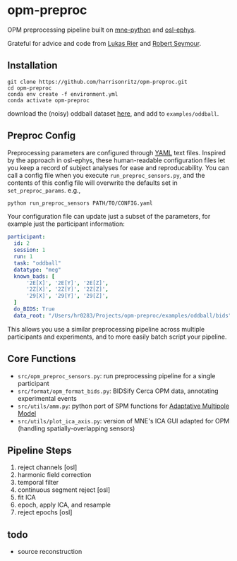 # opm-preproc
OPM preprocessing pipeline built on [mne-python](https://github.com/mne-tools/mne-python) and [osl-ephys](https://github.com/OHBA-analysis/osl-ephys). 

Grateful for advice and code from [Lukas Rier](https://github.com/LukasRier) and [Robert Seymour](https://github.com/neurofractal).


## Installation
```terminal
git clone https://github.com/harrisonritz/opm-preproc.git
cd opm-preproc
conda env create -f environment.yml
conda activate opm-preproc
```

download the (noisy) oddball dataset [here](https://www.dropbox.com/scl/fo/ic57kcszwilhr9sj7vggh/AA_oRr6hdeufnjo_4nGYURA?rlkey=0ke5mk35e5nasfyjfn30spx8w&dl=0), and add to `examples/oddball`.


## Preproc Config
Preprocessing parameters are configured through [YAML](https://learnxinyminutes.com/yaml/) text files. Inspired by the approach in osl-ephys, these human-readable configuration files let you keep a record of subject analyses for ease and reproducability.
You can call a config file when you execute `run_preproc_sensors.py`, and the contents of this config file will overwrite the defaults set in `set_preproc_params`. e.g.,
```zsh
python run_preproc_sensors PATH/TO/CONFIG.yaml
```
Your configuration file can update just a subset of the parameters, for example just the participant information:
```YAML
participant:
  id: 2
  session: 1
  run: 1
  task: "oddball"
  datatype: "meg"
  known_bads: [
      '2E[X]', '2E[Y]', '2E[Z]', 
      '2Z[X]', '2Z[Y]', '2Z[Z]', 
      '29[X]', '29[Y]', '29[Z]',
  ]
  do_BIDS: True
  data_root: "/Users/hr0283/Projects/opm-preproc/examples/oddball/bids" # UPDATE THIS TO YOUR PATH

```
This allows you use a similar preprocessing pipeline across multiple participants and experiments, and to more easily batch script your pipeline.


## Core Functions
- `src/opm_preproc_sensors.py`: run preprocessing pipeline for a single participant
- `src/format/opm_format_bids.py`: BIDSify Cerca OPM data, annotating experimental events
- `src/utils/amm.py`: python port of SPM functions for [Adaptative Multipole Model](https://onlinelibrary.wiley.com/doi/10.1002/hbm.26596)
- `src/utils/plot_ica_axis.py`: version of MNE's ICA GUI adapted for OPM (handling spatially-overlapping sensors)

## Pipeline Steps
1. reject channels [osl]
3. harmonic field correction
5. temporal filter
6. continuous segment reject [osl]
7. fit ICA
8. epoch, apply ICA, and resample
9. reject epochs [osl]

## todo
- source reconstruction
